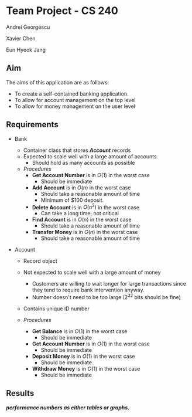# Team Project - CS 240

Andrei Georgescu

Xavier Chen

Eun Hyeok Jang

## Aim

The aims of this application are as follows:

- To create a self-contained banking application.
- To allow for account management on the top level
- To allow for money management on the user level

## Requirements

- Bank

  - Container class that stores ***Account*** records
  - Expected to scale well with a large amount of accounts
    - Should hold as many accounts as possible
  - *Procedures*
    - **Get Account Number** is in $O(1)$ in the worst case
      - Should be immediate
    - **Add Account** is in $O(n)$ in the worst case
      - Should take a reasonable amount of time
      - Minimum of $100 deposit.
    - **Delete Account** is in $O(n^2)$ in the worst case
      - Can take a long time; not critical
    - **Find Account** is in $O(n)$ in the worst case
      - Should take a reasonable amount of time
    - **Transfer Money** is in $O(n)$ in the worst case
      - Should take a reasonable amount of time

- Account

  - Record object

  - Not expected to scale well with a large amount of money

    - Customers are willing to wait longer for large transactions since they tend to require bank intervention anyway.
    - Number doesn't need to be too large ($2^{32}$ bits should be fine)

  - Contains unique ID number

  - *Procedures*

    - **Get Balance** is in $O(1)$ in the worst case
      - Should be immediate
    - **Get Account Number** is in $O(1)$ in the worst case
      - Should be immediate
    - **Deposit Money** is in $O(1)$ in the worst case
      - Should be immediate
    - **Withdraw Money** is in $O(1)$ in the worst case
      - Should be immediate

## Results

***performance numbers as either tables or graphs.***
